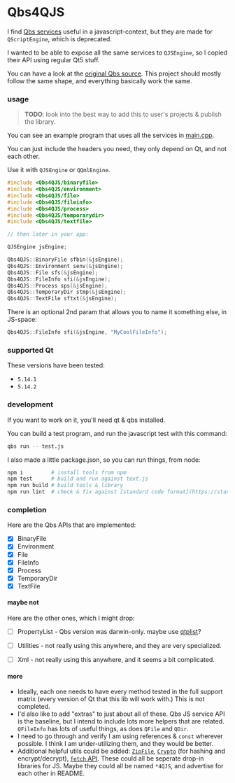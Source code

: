 # Qbs4QJS

I find [Qbs services](https://doc.qt.io/qbs/list-of-builtin-services.html) useful in a javascript-context, but they are made for `QScriptEngine`, which is deprecated.

I wanted to be able to expose all the same services to `QJSEngine`, so I copied their API using regular Qt5 stuff.

You can have a look at the [original Qbs source](https://code.qt.io/cgit/qbs/qbs.git/tree/src/lib/corelib/jsextensions/). This project should mostly follow the same shape, and everything basically work the same.

### usage

> **TODO**: look into the best way to add this to user's projects & publish the library.

You can see an example program that uses all the services in [main.cpp](./main.cpp).

You can just include the headers you need, they only depend on Qt, and not each other.

Use it with `QJSEngine` or `QQmlEngine`.


```cpp
#include <Qbs4QJS/binaryfile>
#include <Qbs4QJS/environment>
#include <Qbs4QJS/file>
#include <Qbs4QJS/fileinfo>
#include <Qbs4QJS/process>
#include <Qbs4QJS/temporarydir>
#include <Qbs4QJS/textfile>

// then later in your app:

QJSEngine jsEngine;

Qbs4QJS::BinaryFile sfbin(&jsEngine);
Qbs4QJS::Environment senv(&jsEngine);
Qbs4QJS::File sfs(&jsEngine);
Qbs4QJS::FileInfo sfi(&jsEngine);
Qbs4QJS::Process sps(&jsEngine);
Qbs4QJS::TemporaryDir stmp(&jsEngine);
Qbs4QJS::TextFile sftxt(&jsEngine);
```

There is an optional 2nd param that allows you to name it something else, in JS-space:

```cpp
Qbs4QJS::FileInfo sfi(&jsEngine, "MyCoolFileInfo");
```


### supported Qt

These versions have been tested:

* `5.14.1`
* `5.14.2`


### development

If you want to work on it, you'll need qt & qbs installed.

You can build a test program, and run the javascript test with this command:

```sh
qbs run -- test.js
```

I also made a little package.json, so you can run things, from node:

```sh
npm i         # install tools from npm
npm test      # build and run against text.js
npm run build # build tools & library
npm run lint  # check & fix against [standard code format](https://standardjs.com/)
```

### completion

Here are the Qbs APIs that are implemented:

- [X] BinaryFile
- [X] Environment
- [X] File
- [X] FileInfo
- [X] Process
- [X] TemporaryDir
- [X] TextFile

#### maybe not

Here are the other ones, which I might drop:

- [ ] PropertyList - Qbs version was darwin-only. maybe use [qtplist](https://github.com/reillywatson/qtplist)?
- [ ] Utilities - not really using this anywhere, and they are very specialized.
- [ ] Xml - not really using this anywhere, and it seems a bit complicated.


#### more

* Ideally, each one needs to have every method tested in the full support matrix (every version of Qt that this lib will work with.) This is not completed.
* I'd also like to add "extras" to just about all of these. Qbs JS service API is the baseline, but I intend to include lots more helpers that are related. `QFileInfo` has lots of useful things, as does `QFile` and `QDir`.
* I need to go through and verify I am using references & `const` wherever possible. I think I am under-utilizing them, and they would be better.
* Additional helpful utils could be added: [`ZipFile`](https://github.com/stachenov/quazip), [`Crypto`](https://github.com/KDE/qca) (for hashing and encrypt/decrypt), [`fetch` API](https://developer.mozilla.org/en-US/docs/Web/API/Fetch_API/Using_Fetch). These could all be seperate drop-in libraries for JS. Maybe they could all be named `*4QJS`, and advertise for each other in README.
